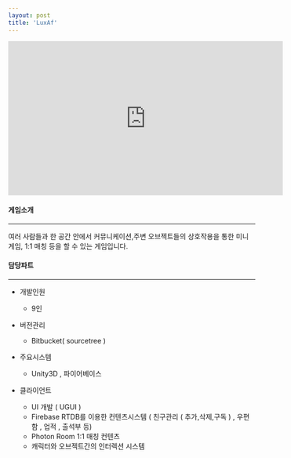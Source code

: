 ```yaml
---
layout: post
title: 'LuxAf'
---
```


<iframe width="560" height="315" src="https://www.youtube.com/embed/ER06X0XlWWY" title="YouTube video player" frameborder="0" allow="accelerometer; autoplay; clipboard-write; encrypted-media; gyroscope; picture-in-picture" allowfullscreen></iframe>


#### 게임소개

----------------------------

여러 사람들과 한 공간 안에서 커뮤니케이션,주변 오브젝트들의 상호작용을 통한 미니 게임, 1:1 매칭 등을 할 수 있는 게임입니다.

#### 담당파트

----------------------------


* 개발인원
  * 9인
* 버전관리
  *  Bitbucket( sourcetree )  

* 주요시스템
  * Unity3D , 파이어베이스
* 클라이언트
  * UI 개발 ( UGUI )
  * Firebase RTDB를 이용한 컨텐츠시스템 ( 친구관리 ( 추가,삭제,구독 ) , 우편함 , 업적 , 출석부 등)
  * Photon Room 1:1 매칭 컨텐츠
  * 캐릭터와 오브젝트간의 인터렉션 시스템